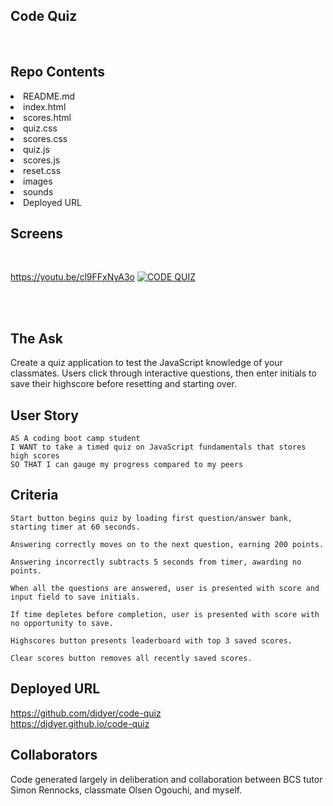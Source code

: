 ## Code Quiz

<br />

## Repo Contents

<li>README.md</li>
<li>index.html</li>
<li>scores.html</li>
<li>quiz.css</li>
<li>scores.css</li>
<li>quiz.js</li>
<li>scores.js</li>
<li>reset.css</li>
<li>images</li>
<li>sounds</li>
<li>Deployed URL</li>

## Screens

<br />

https://youtu.be/cl9FFxNyA3o
[![CODE QUIZ](https://img.youtube.com/vi/cl9FFxNyA3o/0.jpg)](https://youtu.be/cl9FFxNyA3o)

<br />
<br />

## The Ask

Create a quiz application to test the JavaScript knowledge of your classmates. Users click through interactive questions, then enter initials to save their highscore before resetting and starting over.

## User Story

```
AS A coding boot camp student
I WANT to take a timed quiz on JavaScript fundamentals that stores high scores
SO THAT I can gauge my progress compared to my peers
```

## Criteria

```
Start button begins quiz by loading first question/answer bank, starting timer at 60 seconds.

Answering correctly moves on to the next question, earning 200 points.

Answering incorrectly subtracts 5 seconds from timer, awarding no points.

When all the questions are answered, user is presented with score and input field to save initials.

If time depletes before completion, user is presented with score with no opportunity to save.

Highscores button presents leaderboard with top 3 saved scores.

Clear scores button removes all recently saved scores.
```

## Deployed URL

https://github.com/djdyer/code-quiz
<br />
https://djdyer.github.io/code-quiz
<br />

## Collaborators

Code generated largely in deliberation and collaboration between BCS tutor Simon Rennocks, classmate Olsen Ogouchi, and myself.
